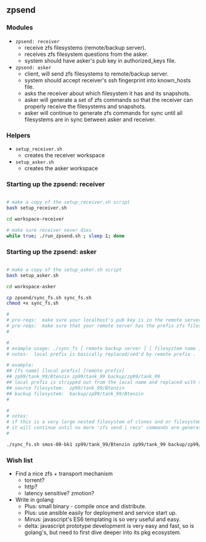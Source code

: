 ## zpsend 
### Modules
- `zpsend: receiver`
  - receive zfs filesystems (remote/backup server).
  - receives zfs filesystem questions from the asker.
  - system should have asker's pub key in authorized_keys file.
- `zpsend: asker`
  - client, will send zfs filesystems to remote/backup server.
  - system should accept receiver's ssh fingerprint into known_hosts file.
  - asks the receiver about which filesystem it has and its snapshots.  
  - asker will generate a set of zfs commands so that the receiver can properly receive the filesystems and snapshots.  
  - asker will continue to generate zfs commands for sync until all filesystems are in sync between asker and receiver.

### Helpers
- `setup_receiver.sh`
  - creates the receiver workspace
- `setup_asker.sh`
  - creates the asker workspace

### Starting up the zpsend: receiver

```bash

# make a copy of the setup_receiver.sh script
bash setup_receiver.sh

cd workspace-receiver

# make sure receiver never dies
while true; ./run_zpsend.sh ; sleep 1; done
```

### Starting up the zpsend: asker

```bash

# make a copy of the setup_asker.sh script
bash setup_asker.sh

cd workspace-asker

cp zpsend/sync_fs.sh sync_fs.sh
chmod +x sync_fs.sh

#
# pre-reqs:  make sure your localhost's pub key is in the remote server's authorized keys file
# pre-reqs:  make sure that your remote server has the prefix zfs filesystem created.  prefix filesystem will be the root under which the zfs receives will happen.
#

#
# example usage: ./sync_fs [ remote backup server ] [ filesystem name ] [ local prefix ] [ remote prefix ]
# notes:  local prefix is basically replaced/sed'd by remote prefix .

# example:
## [fs name] [local prefix] [remote prefix]
## zp99/tank_99/Btenzin zp99/tank_99 backup/zp99/tank_99
## local prefix is stripped out from the local name and replaced with the remote prefix to give remote name.
## source filesystem:  zp99/tank_99/Btenzin
## backup filesystem:  backup/zp99/tank_99/Btenzin
#

#
# notes:
# if this is a very large nested filesystem of clones and or filesystems underneath the parent filesystem, then put this in a while loop.
# it will continue until no more 'zfs send | recv' commands are generated, since all filesystems will be in sync at the remote location
#

./sync_fs.sh smos-00-bk1 zp99/tank_99/Btenzin zp99/tank_99 backup/zp99/tank_99

```

### Wish list
- Find a nice zfs + transport mechanism
  - torrent?
  - http?
  - latency sensitive?  zmotion?
- Write in golang
  - Plus:  small binary - compile once and distribute.
  - Plus:  use ansible easily for deployment and service start up.
  - Minus:  javascript's ES6 templating is so very useful and easy.
  - delta:  javascript prototype development is very easy and fast, so is golang's, but need to first dive deeper into its pkg ecosystem.
